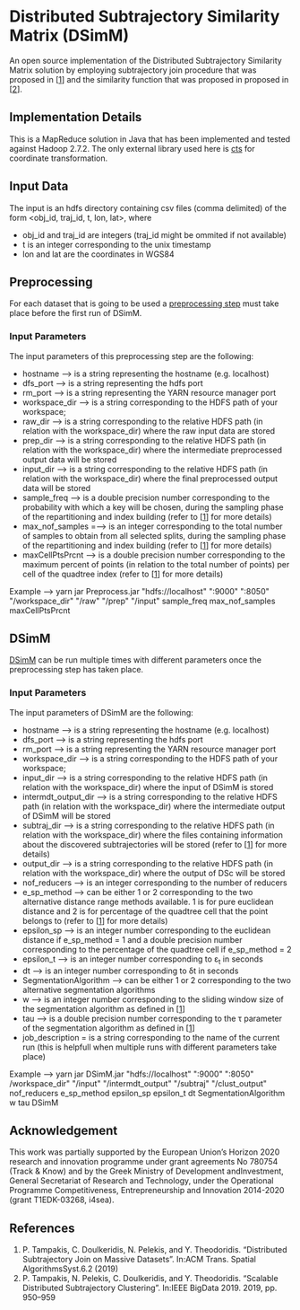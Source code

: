 # Distributed Subtrajectory Similarity Matrix (DSimM)

An open source implementation of the Distributed Subtrajectory Similarity Matrix solution by employing subtrajectory join procedure that was proposed in [[1](https://dl.acm.org/doi/10.1145/3373642)] and the similarity function that was proposed in proposed in [[2](https://doi.org/10.1109/BigData47090.2019.9005563)].

## Implementation Details
This is a MapReduce solution in Java that has been implemented and tested against Hadoop 2.7.2. The only external library used here is [cts](https://github.com/orbisgis/cts) for coordinate transformation.

## Input Data
The input is an hdfs directory containing csv files (comma delimited) of the form <obj_id, traj_id, t, lon, lat>, where 
* obj_id and traj_id are integers (traj_id might be ommited if not available)
* t is an integer corresponding to the unix timestamp
* lon and lat are the coordinates in WGS84

## Preprocessing
For each dataset that is going to be used a [preprocessing step](https://github.com/DataStories-UniPi/Distributed-Subtrajectory-Similarity-Matrix/blob/master/src/DSimM/PreprocessDriver.java) must take place before the first run of DSimM.
### Input Parameters
The input parameters of this preprocessing step are the following:
* hostname --> is a string representing the hostname (e.g. localhost)
* dfs_port --> is a string representing the hdfs port
* rm_port -->  is a string representing the YARN resource manager port
* workspace_dir --> is a string corresponding to the HDFS path of your workspace;
* raw_dir --> is a string corresponding to the relative HDFS path (in relation with the workspace_dir) where the raw input data are stored
* prep_dir --> is a string corresponding to the relative HDFS path (in relation with the workspace_dir) where the intermediate preprocessed output data will be stored
* input_dir --> is a string corresponding to the relative HDFS path (in relation with the workspace_dir) where the final preprocessed output data will be stored
* sample_freq --> is a double precision number corresponding to the probability with which a key will be chosen, during the sampling phase of the repartitioning and index building (refer to [[1](https://doi.org/10.1109/BigData47090.2019.9005563)] for more details)
* max_nof_samples =--> is an integer corresponding to the total number of samples to obtain from all selected splits, during the sampling phase of the repartitioning and index building (refer to [[1](https://doi.org/10.1109/BigData47090.2019.9005563)] for more details)
* maxCellPtsPrcnt -->  is a double precision number corresponding to the maximum percent of points (in relation to the total number of points) per cell of the quadtree index (refer to [[1](https://doi.org/10.1109/BigData47090.2019.9005563)] for more details)

Example --> yarn jar Preprocess.jar "hdfs://localhost" ":9000" ":8050" "/workspace_dir" "/raw" "/prep" "/input" sample_freq max_nof_samples maxCellPtsPrcnt

## DSimM
[DSimM](https://github.com/DataStories-UniPi/Distributed-Subtrajectory-Similarity-Matrix/blob/master/src/DSimM/DSimMDriver.java) can be run multiple times with different parameters once the preprocessing step has taken place.

### Input Parameters
The input parameters of DSimM are the following:
* hostname --> is a string representing the hostname (e.g. localhost)
* dfs_port --> is a string representing the hdfs port
* rm_port -->  is a string representing the YARN resource manager port
* workspace_dir --> is a string corresponding to the HDFS path of your workspace;
* input_dir --> is a string corresponding to the relative HDFS path (in relation with the workspace_dir) where the input of DSimM is stored
* intermdt_output_dir --> is a string corresponding to the relative HDFS path (in relation with the workspace_dir) where the intermediate output of DSimM will be stored
* subtraj_dir --> is a string corresponding to the relative HDFS path (in relation with the workspace_dir) where the files containing information about the discovered subtrajectories will be stored (refer to [[1](https://doi.org/10.1109/BigData47090.2019.9005563)] for more details)
* output_dir --> is a string corresponding to the relative HDFS path (in relation with the workspace_dir) where the output of DSc will be stored
* nof_reducers --> is an integer corresponding to the number of reducers
* e_sp_method --> can be either 1 or 2 corresponding to the two alternative distance range methods available. 1 is for pure euclidean distance and 2 is for percentage of the quadtree cell that the point belongs to (refer to [[1](https://doi.org/10.1109/BigData47090.2019.9005563)] for more details)
* epsilon_sp --> is an integer number corresponding to the euclidean distance if e_sp_method = 1 and a double precision number corresponding to the percentage of the quadtree cell if e_sp_method = 2
* epsilon_t  --> is an integer number corresponding to ε<sub>t</sub> in seconds
* dt --> is an integer number corresponding to δt in seconds
* SegmentationAlgorithm --> can be either 1 or 2 corresponding to the two alternative segmentation algorithms
* w --> is an integer number corresponding to the sliding window size of the segmentation algorithm as defined in [[1](https://doi.org/10.1109/BigData47090.2019.9005563)]
* tau --> is a double precision number corresponding to the τ parameter of the segmentation algorithm as defined in [[1](https://doi.org/10.1109/BigData47090.2019.9005563)]
* job_description = is a string corresponding to the name of the current run (this is helpfull when multiple runs with different parameters take place)

Example --> yarn jar DSimM.jar "hdfs://localhost" ":9000" ":8050" /workspace_dir" "/input" "/intermdt_output" "/subtraj" "/clust_output" nof_reducers e_sp_method epsilon_sp epsilon_t dt SegmentationAlgorithm w tau DSimM

## Acknowledgement
This work was partially supported by the European Union’s Horizon 2020 research and innovation programme under grant agreements No 780754 (Track & Know) and by the Greek Ministry of Development andInvestment, General Secretariat of Research and Technology, under the Operational Programme Competitiveness, Entrepreneurship and Innovation 2014-2020 (grant T1EDK-03268, i4sea).

## References
1. P. Tampakis, C. Doulkeridis, N. Pelekis, and Y. Theodoridis. “Distributed Subtrajectory Join on Massive Datasets”. In:ACM Trans. Spatial AlgorithmsSyst.6.2 (2019)
2. P. Tampakis, N. Pelekis, C. Doulkeridis, and Y. Theodoridis. “Scalable Distributed Subtrajectory Clustering”. In:IEEE BigData 2019. 2019, pp. 950–959
